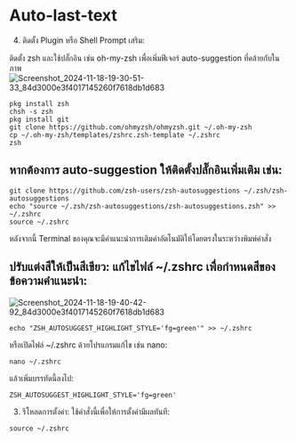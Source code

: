 # Auto-last-text
4. ติดตั้ง Plugin หรือ Shell Prompt เสริม:

ติดตั้ง zsh และใช้ปลั๊กอิน เช่น oh-my-zsh เพื่อเพิ่มฟีเจอร์ auto-suggestion ที่คล้ายกับในภาพ
![Screenshot_2024-11-18-19-30-51-33_84d3000e3f4017145260f7618db1d683](https://github.com/user-attachments/assets/b14f947a-d445-4f91-9cfb-4fbbb86ed4a5)

```shell
pkg install zsh
chsh -s zsh
pkg install git
git clone https://github.com/ohmyzsh/ohmyzsh.git ~/.oh-my-zsh
cp ~/.oh-my-zsh/templates/zshrc.zsh-template ~/.zshrc
zsh
```

## หากต้องการ auto-suggestion ให้ติดตั้งปลั๊กอินเพิ่มเติม เช่น:

```
git clone https://github.com/zsh-users/zsh-autosuggestions ~/.zsh/zsh-autosuggestions
echo "source ~/.zsh/zsh-autosuggestions/zsh-autosuggestions.zsh" >> ~/.zshrc
source ~/.zshrc
```
หลังจากนี้ Terminal ของคุณจะมีคำแนะนำการเติมคำอัตโนมัติให้โดยตรงในระหว่างพิมพ์คำสั่ง

## ปรับแต่งสีให้เป็นสีเขียว: แก้ไขไฟล์ ~/.zshrc เพื่อกำหนดสีของข้อความคำแนะนำ:
![Screenshot_2024-11-18-19-40-42-92_84d3000e3f4017145260f7618db1d683](https://github.com/user-attachments/assets/4e80b990-1898-480c-9a82-263b9d2dc4ea)


```
echo "ZSH_AUTOSUGGEST_HIGHLIGHT_STYLE='fg=green'" >> ~/.zshrc
```

หรือเปิดไฟล์ ~/.zshrc ด้วยโปรแกรมแก้ไข เช่น nano:

```
nano ~/.zshrc
```

แล้วเพิ่มบรรทัดนี้ลงไป:

```
ZSH_AUTOSUGGEST_HIGHLIGHT_STYLE='fg=green'
```

3. รีโหลดการตั้งค่า: ใช้คำสั่งนี้เพื่อให้การตั้งค่ามีผลทันที:

```
source ~/.zshrc
```

